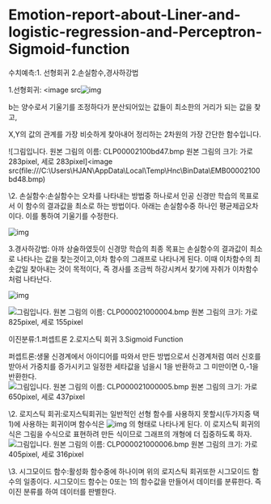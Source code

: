# Emotion-report-about-Liner-and-logistic-regression-and-Perceptron-Sigmoid-function
수치예측:1. 선형회귀 2.손실함수,경사하강법

1.선형회귀:  <image src![img](file:///C:\Users\HJAN\AppData\Local\Temp\DRW00002100bd6c.gif)  

b는 양수로서 기울기를 조정하다가 분산되어있는 값들이 최소한의 거리가 되는 값을 찾고,

X,Y의 값의 관계를 가장 비슷하게 찾아내어 정리하는 2차원의 가장 간단한 함수입니다.

  ![그림입니다.  원본 그림의 이름: CLP00002100bd47.bmp  원본 그림의 크기: 가로 283pixel, 세로 283pixel]<image src(file:///C:\Users\HJAN\AppData\Local\Temp\Hnc\BinData\EMB00002100bd48.bmp)  

\2. 손실함수:손실함수는  오차를 나타내는 방법중 하나로서 인공 신경만 학습의 목표로서 이 함수의 결과값을 최소로 하는 방법이다. 아래는 손실함수중 하나인 평균제곱오차이다. 이를 통하여 기울기를 수정한다.

  ![img](file:///C:\Users\HJAN\AppData\Local\Temp\DRW00002100bd6e.gif)  

3.경사하강법: 아까 상술하였듯이 신경망 학습의 최종 목표는 손실함수의 결과값이 최소로 나타나는 값을 찾는것이고,이차 함수의 그래프로 나타나게 된다. 이때 이차함수의 최솟값일 찾아내는 것이 목적이다, 즉 경사를 조금씩 하강시켜서 찾기에 자취가 이차함수처럼 나타난다.

  ![img](file:///C:\Users\HJAN\AppData\Local\Temp\DRW00002100bd70.gif)  

  ![그림입니다.  원본 그림의 이름: CLP000021000004.bmp  원본 그림의 크기: 가로 825pixel, 세로 155pixel](file:///C:\Users\HJAN\AppData\Local\Temp\Hnc\BinData\EMB00002100bd54.bmp)  

이진분류:1.퍼셉트론 2.로지스틱 회귀 3.Sigmoid Function

퍼셉트론:생물 신경계에서 아이디어를 따와서 만든 방법으로서 신경계처럼 여러 신호를 받아서 가중치를 증가시키고  일정한 세타값을 넘을시 1을 반환하고 그 미만이면 0,-1을 반환한다.  ![그림입니다.  원본 그림의 이름: CLP000021000005.bmp  원본 그림의 크기: 가로 650pixel, 세로 437pixel](file:///C:\Users\HJAN\AppData\Local\Temp\Hnc\BinData\EMB00002100bd5d.bmp)  

\2. 로지스틱 회귀:로지스틱회귀는 일반적인 선형 함수를 사용하지 못할시(두가지중 택 1)에 사용하는 회귀이며 함수식은   ![img](file:///C:\Users\HJAN\AppData\Local\Temp\DRW00002100bd72.gif)  의 형태로 나타나게 된다.  이 로지스틱 회귀의 식은 그림을 수식으로 표현하려 만든 식이므로 그래프의 개형에 더 집중하도록 하자. ![그림입니다.  원본 그림의 이름: CLP000021000006.bmp  원본 그림의 크기: 가로 405pixel, 세로 316pixel](file:///C:\Users\HJAN\AppData\Local\Temp\Hnc\BinData\EMB00002100bd60.bmp)  

\3. 시그모이드 함수:활성화 함수중에 하나이며 위의 로지스틱 회귀또한 시그모이드 함수의 일종이다. 시그모이드 함수는 0또는 1의 함수값을 만들어서 데이터를 분류한다. 즉 이진 분류를 하여 데이터를 판별한다.

​    
